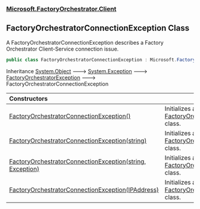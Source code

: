 ### [Microsoft.FactoryOrchestrator.Client](Microsoft_FactoryOrchestrator_Client.md 'Microsoft.FactoryOrchestrator.Client')
## FactoryOrchestratorConnectionException Class
A FactoryOrchestratorConnectionException describes a Factory Orchestrator Client-Service connection issue.  
```csharp
public class FactoryOrchestratorConnectionException : Microsoft.FactoryOrchestrator.Core.FactoryOrchestratorException
```

Inheritance [System.Object](https://docs.microsoft.com/en-us/dotnet/api/System.Object 'System.Object') &#129106; [System.Exception](https://docs.microsoft.com/en-us/dotnet/api/System.Exception 'System.Exception') &#129106; [FactoryOrchestratorException](./../CoreLibrary/Microsoft_FactoryOrchestrator_Core_FactoryOrchestratorException.md 'Microsoft.FactoryOrchestrator.Core.FactoryOrchestratorException') &#129106; FactoryOrchestratorConnectionException  

| Constructors | |
| :--- | :--- |
| [FactoryOrchestratorConnectionException()](Microsoft_FactoryOrchestrator_Client_FactoryOrchestratorConnectionException_FactoryOrchestratorConnectionException().md 'Microsoft.FactoryOrchestrator.Client.FactoryOrchestratorConnectionException.FactoryOrchestratorConnectionException()') | Initializes a new instance of the [FactoryOrchestratorConnectionException](Microsoft_FactoryOrchestrator_Client_FactoryOrchestratorConnectionException.md 'Microsoft.FactoryOrchestrator.Client.FactoryOrchestratorConnectionException') class.<br/> |
| [FactoryOrchestratorConnectionException(string)](Microsoft_FactoryOrchestrator_Client_FactoryOrchestratorConnectionException_FactoryOrchestratorConnectionException(string).md 'Microsoft.FactoryOrchestrator.Client.FactoryOrchestratorConnectionException.FactoryOrchestratorConnectionException(string)') | Initializes a new instance of the [FactoryOrchestratorConnectionException](Microsoft_FactoryOrchestrator_Client_FactoryOrchestratorConnectionException.md 'Microsoft.FactoryOrchestrator.Client.FactoryOrchestratorConnectionException') class.<br/> |
| [FactoryOrchestratorConnectionException(string, Exception)](Microsoft_FactoryOrchestrator_Client_FactoryOrchestratorConnectionException_FactoryOrchestratorConnectionException(string_System_Exception).md 'Microsoft.FactoryOrchestrator.Client.FactoryOrchestratorConnectionException.FactoryOrchestratorConnectionException(string, System.Exception)') | Initializes a new instance of the [FactoryOrchestratorConnectionException](Microsoft_FactoryOrchestrator_Client_FactoryOrchestratorConnectionException.md 'Microsoft.FactoryOrchestrator.Client.FactoryOrchestratorConnectionException') class.<br/> |
| [FactoryOrchestratorConnectionException(IPAddress)](Microsoft_FactoryOrchestrator_Client_FactoryOrchestratorConnectionException_FactoryOrchestratorConnectionException(System_Net_IPAddress).md 'Microsoft.FactoryOrchestrator.Client.FactoryOrchestratorConnectionException.FactoryOrchestratorConnectionException(System.Net.IPAddress)') | Initializes a new instance of the [FactoryOrchestratorConnectionException](Microsoft_FactoryOrchestrator_Client_FactoryOrchestratorConnectionException.md 'Microsoft.FactoryOrchestrator.Client.FactoryOrchestratorConnectionException') class.<br/> |
